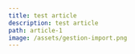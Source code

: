 ```yaml
---
title: test article
description: test article
path: article-1
image: /assets/gestion-import.png
---
```

